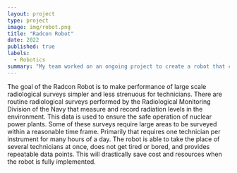 ```yaml
---
layout: project
type: project
image: img/robot.png
title: "Radcon Robot"
date: 2022
published: true
labels:
  - Robotics
summary: "My team worked on an ongoing project to create a robot that could perform simple radiological surveys through remote operation."
---
```


The goal of the Radcon Robot is to make performance of large scale radiological surveys simpler and less strenuous for technicians. There are routine radiological surveys performed
by the Radiological Monitoring Division of the Navy that measure and record radiation levels in the environment. This data is used to ensure the safe operation of nuclear power plants.
Some of these surveys require large areas to be surveyed within a reasonable time frame. Primarily that requires one technician per instrument for many hours of a day. The robot is 
able to take the place of several technicians at once, does not get tired or bored, and provides repeatable data points. This will drastically save cost and resources when the robot is 
fully implemented.

```

